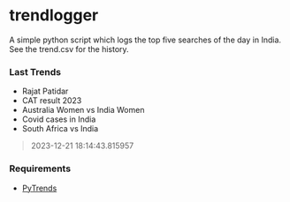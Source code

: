 # trendlogger
A simple python script which logs the top five searches of the day in India.<br>See the trend.csv for the history.<br>

<!-- Last Trends -->
### Last Trends
* Rajat Patidar
* CAT result 2023
* Australia Women vs India Women
* Covid cases in India
* South Africa vs India
> 2023-12-21 18:14:43.815957

<!-- Requirements -->
### Requirements
* [PyTrends](https://github.com/dreyco676/pytrends)
